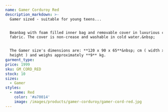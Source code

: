 ```yaml
---
name: Gamer Corduroy Red
description_markdown: >-
  Gamer sized - suitable for young teens...


  Beanbag with foam filled inner bag and removable cover in luxurious corduroy
  fabric. The cover is non-crease and washable in cold water.&nbsp;


  The Gamer size's dimensions are: **120 x 90 x 65**&nbsp; cm ( width x depth x
  height ) and weighs approximately **9** kg.
garment_type:
price: 1999
sku: GM_CORD_RED
stock: 10
sizes:
  - Gamer
styles:
  - name: Red
    color: '#a70014'
    image: /images/products/gamer-corduroy/gamer-cord-red.jpg
---
```

